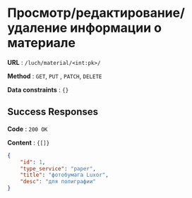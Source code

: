 # Просмотр/редактирование/удаление информации о материале

**URL** : `/luch/material/<int:pk>/`

**Method** : `GET`, `PUT` , `PATCH`, `DELETE`

**Data constraints** : `{}`

## Success Responses

**Code** : `200 OK`

**Content** : `{[]}`

```json
{
    "id": 1,
    "type_service": "paper",
    "title": "фотобумага Luxor",
    "desc": "для полиграфии"
}